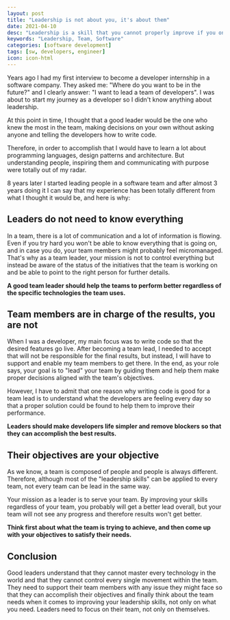 ```yaml
---
layout: post
title: "Leadership is not about you, it's about them"
date: 2021-04-10
desc: "Leadership is a skill that you cannot properly improve if you only focus about yourself when leading a team."
keywords: "Leadership, Team, Software"
categories: [software development]
tags: [sw, developers, engineer]
icon: icon-html
---
```

Years ago I had my first interview to become a developer internship in a software company. They asked me: "Where do you want to be in the future?" and I clearly answer: "I want to lead a team of developers". I was about to start my journey as a developer so I didn't know anything about leadership.

At this point in time, I thought that a good leader would be the one who knew the most in the team, making decisions on your own without asking anyone and telling the developers how to write code.

Therefore, in order to accomplish that I would have to learn a lot about programming languages, design patterns and architecture. But understanding people, inspiring them and communicating with purpose were totally out of my radar.

8 years later I started leading people in a software team and after almost 3 years doing it I can say that my experience has been totally different from what I thought it would be, and here is why:


## Leaders do not need to know everything

In a team, there is a lot of communication and a lot of information is flowing. Even if you try hard you won't be able to know everything that is going on, and in case you do, your team members might probably feel micromanaged. That's why as a team leader, your mission is not to control everything but instead be aware of the status of the initiatives that the team is working on and be able to point to the right person for further details.

<b>A good team leader should help the teams to perform better regardless of the specific technologies the team uses.</b>


## Team members are in charge of the results, you are not

When I was a developer, my main focus was to write code so that the desired features go live. After becoming a team lead, I needed to accept that will not be responsible for the final results, but instead, I will have to support and enable my team members to get there. In the end, as your role says, your goal is to "lead" your team by guiding them and help them make proper decisions aligned with the team's objectives.

However, I have to admit that one reason why writing code is good for a team lead is to understand what the developers are feeling every day so that a proper solution could be found to help them to improve their performance.

<b>Leaders should make developers life simpler and remove blockers so that they can accomplish the best results.</b>


## Their objectives are your objective
As we know, a team is composed of people and people is always different. Therefore, although most of the "leadership skills" can be applied to every team, not every team can be lead in the same way.

Your mission as a leader is to serve your team. By improving your skills regardless of your team, you probably will get a better lead overall, but your team will not see any progress and therefore results won't get better.

<b>Think first about what the team is trying to achieve, and then come up with your objectives to satisfy their needs.</b>


## Conclusion
Good leaders understand that they cannot master every technology in the world and that they cannot control every single movement within the team. They need to support their team members with any issue they might face so that they can accomplish their objectives and finally think about the team needs when it comes to improving your leadership skills, not only on what you need.
Leaders need to focus on their team, not only on themselves.

